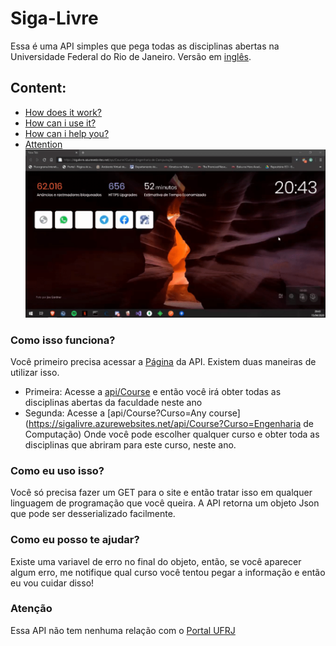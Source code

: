 # Siga-Livre
Essa é uma API simples que pega todas as disciplinas abertas na Universidade Federal do Rio de Janeiro. Versão em [inglês](README.pt.md).

## Content:
* [How does it work?](#How-does-it-work?)
* [How can i use it?](#How-can-i-use-it?)
* [How can i help you?](#How-can-i-help-you?)
* [Attention](#Attention)
![](https://github.com/DantasB/Siga-Livre/blob/master/ReadmeFiles/Siga-Livre.gif)

### Como isso funciona?
Você primeiro precisa acessar a [Página](https://sigalivre.azurewebsites.net/) da API. Existem duas maneiras de utilizar isso.

- Primeira: Acesse a [api/Course](https://sigalivre.azurewebsites.net/api/Course) e então você irá obter todas as disciplinas abertas da faculdade neste ano
- Segunda: Acesse a [api/Course?Curso=Any course](https://sigalivre.azurewebsites.net/api/Course?Curso=Engenharia de Computação) Onde você pode escolher qualquer curso e obter toda as disciplinas que abriram para este curso, neste ano.

### Como eu uso isso?
Você só precisa fazer um GET para o site e então tratar isso em qualquer linguagem de programação que você queira. A API retorna um objeto Json que pode ser desserializado facilmente.

### Como eu posso te ajudar? 
Existe uma variavel de erro no final do objeto, então, se você aparecer algum erro, me notifique qual curso você tentou pegar a informação e então eu vou cuidar disso!

### Atenção
Essa API não tem nenhuma relação com o [Portal UFRJ](https://portalaluno.ufrj.br/Portal)
